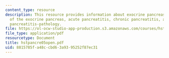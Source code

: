 ```yaml
---
content_type: resource
description: This resource provides information about exocrine pancreas-anatomy, pathology
  of the exocrine pancreas, acute pancreatitis, chronic pancreatitis, and chronic
  pancreatitis-pathology.
file: https://ol-ocw-studio-app-production.s3.amazonaws.com/courses/hst-121-gastroenterology-fall-2005/8815785fa48ccbd63a9395252f87ec31_hstpancre05open.pdf
file_type: application/pdf
resourcetype: Document
title: hstpancre05open.pdf
uid: 8815785f-a48c-cbd6-3a93-95252f87ec31
---
```


